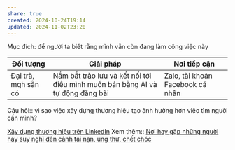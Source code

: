 ```yaml
---
share: true
created: 2024-10-24T19:14
updated: 2024-11-02T23:20
---
```

Mục đích: để người ta biết rằng mình vẫn còn đang làm công việc này

| Đối tượng           | Giải pháp                                                                      | Nơi tiếp cận                     |
| ------------------- | ------------------------------------------------------------------------------ | -------------------------------- |
| Đại trà, mqh sẵn có | Nắm bắt trào lưu và kết nối tới điều mình muốn bán bằng AI và tự động đăng bài | Zalo, tài khoản Facebook cá nhân |

Câu hỏi:: vì sao việc xây dựng thương hiệu tạo ảnh hưởng hơn việc tìm người cần mình? 

[Xây dựng thương hiệu trên LinkedIn](https://www.careerlab.asia/knowledge-hub)
Xem thêm:: [Nơi hay gặp những người hay suy nghĩ đến cảnh tai nạn, ung thư, chết chóc](./B%E1%BA%A3o%20hi%E1%BB%83m/T%C3%A0i%20li%E1%BB%87u/Ki%E1%BA%BFm%20kh%C3%A1ch/N%C6%A1i%20hay%20g%E1%BA%B7p%20nh%E1%BB%AFng%20ng%C6%B0%E1%BB%9Di%20hay%20suy%20ngh%C4%A9%20%C4%91%E1%BA%BFn%20c%E1%BA%A3nh%20tai%20n%E1%BA%A1n,%20ung%20th%C6%B0,%20ch%E1%BA%BFt%20ch%C3%B3c.md)
